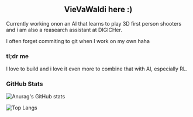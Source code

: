 <h2 align="center">
  VieVaWaldi here :)
</h2>

Currently working onon an AI that learns to play 3D first person shooters and i am also a reasearch assistant at DIGICHer. 

I often forget commiting to git when I work on my own haha 

### tl;dr me

I love to build and i love it even more to combine that with AI, especially RL.

### GitHub Stats

![Anurag's GitHub stats](https://github-readme-stats.vercel.app/api?username=VieVaWaldi&theme=highcontrast&show_icons=true)


![Top Langs](https://github-readme-stats.vercel.app/api/top-langs/?username=VieVaWaldi&hide_progress=true&theme=highcontrast)
